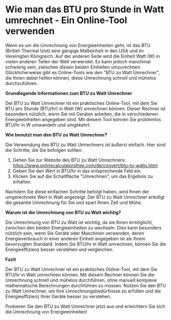 Wie man das BTU pro Stunde in Watt umrechnet - Ein Online-Tool verwenden
========================================================================

Wenn es um die Umrechnung von Energieeinheiten geht, ist das BTU (British Thermal Unit) eine gängige Maßeinheit in den USA und im Vereinigten Königreich. Auf der anderen Seite wird die Einheit Watt (W) in vielen anderen Teilen der Welt verwendet. Es kann jedoch manchmal schwierig sein, zwischen diesen beiden Einheiten umzurechnen. Glücklicherweise gibt es Online-Tools wie den "BTU zu Watt Umrechner", die Ihnen dabei helfen können, diese Umrechnung schnell und mühelos durchzuführen.

**Grundlegende Informationen zum BTU zu Watt Umrechner**

Der BTU zu Watt Umrechner ist ein praktisches Online-Tool, mit dem Sie BTU pro Stunde (BTU/hr) in Watt (W) umrechnen können. Dieser Rechner ist besonders nützlich, wenn Sie mit Geräten arbeiten, die in verschiedenen Energieeinheiten angegeben sind. Mit diesem Tool können Sie problemlos BTU/hr in W umwandeln und umgekehrt.

**Wie benutzt man den BTU zu Watt Umrechner?**

Die Verwendung des BTU zu Watt Umrechners ist äußerst einfach. Hier sind die Schritte, die Sie befolgen sollten:

1. Gehen Sie zur Website des BTU zu Watt Umrechners: <https://www.onlinecalculatorsfree.com/de/convert/btu-to-watts.html>
2. Geben Sie den Wert in BTU/hr in das entsprechende Feld ein.
3. Klicken Sie auf die Schaltfläche "Umrechnen", um das Ergebnis zu erhalten.

Nachdem Sie diese einfachen Schritte befolgt haben, wird Ihnen der umgerechnete Wert in Watt angezeigt. Der BTU zu Watt Umrechner erledigt die gesamte Umrechnung für Sie und spart Ihnen Zeit und Mühe.

**Warum ist die Umrechnung von BTU zu Watt wichtig?**

Die Umrechnung von BTU zu Watt ist wichtig, da sie Ihnen ermöglicht, zwischen den beiden Energieeinheiten zu wechseln. Dies kann besonders nützlich sein, wenn Sie Geräte oder Maschinen verwenden, deren Energieverbrauch in einer anderen Einheit angegeben ist als Ihrem bevorzugten Standard. Indem Sie BTU/hr in Watt umrechnen, können Sie die Energieeffizienz besser verstehen und vergleichen.

**Fazit**

Der BTU zu Watt Umrechner ist ein praktisches Online-Tool, mit dem Sie BTU/hr in Watt umrechnen können. Mit diesem Rechner können Sie die Umrechnung schnell und mühelos durchführen, ohne manuell komplexe mathematische Berechnungen durchführen zu müssen. Nutzen Sie den BTU zu Watt Umrechner, um Ihre Umrechnungsbedürfnisse zu erfüllen und die Energieeffizienz Ihrer Geräte besser zu verstehen.

Probieren Sie den BTU zu Watt Umrechner jetzt aus und erleichtern Sie sich die Umrechnung von Energieeinheiten!